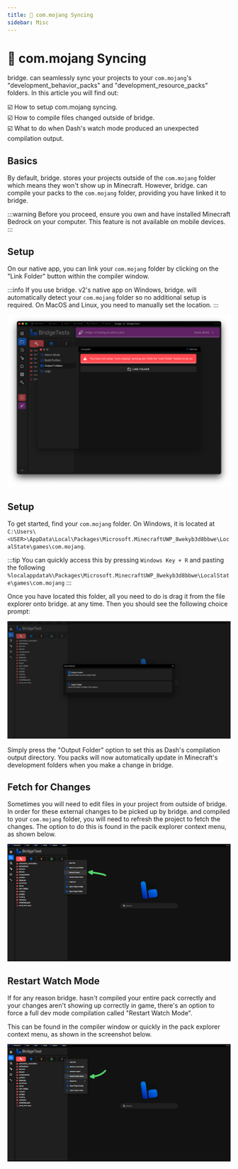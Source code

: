 ```yaml
---
title: 🔁 com.mojang Syncing
sidebar: Misc
---
```


# 🔁 com.mojang Syncing

bridge. can seamlessly sync your projects to your `com.mojang`'s "development_behavior_packs" and "development_resource_packs" folders.
In this article you will find out:

:ballot_box_with_check: How to setup com.mojang syncing.<br/>
:ballot_box_with_check: How to compile files changed outside of bridge.<br/>
:ballot_box_with_check: What to do when Dash's watch mode produced an unexpected compilation output.<br/>

## Basics

By default, bridge. stores your projects outside of the `com.mojang` folder which means they won't show up in Minecraft. However, bridge. can compile your packs to the `com.mojang` folder, providing you have linked it to bridge.

:::warning
Before you proceed, ensure you own and have installed Minecraft Bedrock on your computer. This feature is not available on mobile devices.
:::

## Setup <Badge type="tip" text="Native App Only"/>

On our native app, you can link your `com.mojang` folder by clicking on the "Link Folder" button within the compiler window.

:::info
If you use bridge. v2's native app on Windows, bridge. will automatically detect your `com.mojang` folder so no additional setup is required. On MacOS and Linux, you need to manually set the location.
:::

![Screenshot of the "Link Folder" button in the compiler window](./link-folder-btn.png)

## Setup <Badge type="tip" text="Web App Only"/>

To get started, find your `com.mojang` folder. On Windows, it is located at `C:\Users\<USER>\AppData\Local\Packages\Microsoft.MinecraftUWP_8wekyb3d8bbwe\LocalState\games\com.mojang`.

:::tip
You can quickly access this by pressing `Windows Key + R` and pasting the following `%localappdata%\Packages\Microsoft.MinecraftUWP_8wekyb3d8bbwe\LocalState\games\com.mojang`
:::

Once you have located this folder, all you need to do is drag it from the file explorer onto bridge. at any time. Then you should see the following choice prompt:

![Screenshot of import folder window](./import-folder.png)

Simply press the "Output Folder" option to set this as Dash's compilation output directory. You packs will now automatically update in Minecraft's development folders when you make a change in bridge.

## Fetch for Changes

Sometimes you will need to edit files in your project from outside of bridge. In order for these external changes to be picked up by bridge. and compiled to your `com.mojang` folder, you will need to refresh the project to fetch the changes. The option to do this is found in the pacik explorer context menu, as shown below.

![Screenshot of the "Refresh Project" option in the pack explorer context menu](./refresh-project.png)

## Restart Watch Mode

If for any reason bridge. hasn't compiled your entire pack correctly and your changes aren't showing up correctly in game, there's an option to force a full dev mode compilation called "Restart Watch Mode".

This can be found in the compiler window or quickly in the pack explorer context menu, as shown in the screenshot below.

![Screenshot of the "Restart Watch Mode" option in the pack explorer context menu](./restart-watch-mode.png)

